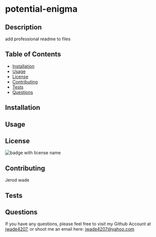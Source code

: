 # potential-enigma
  
  ## Description 
  add professional readme to files
  
  ## Table of Contents
  
  * [Installation](#installation)
  * [Usage](#usage)
  * [License](#license)
  * [Contributing](#contributing)
  * [Tests](#tests)
  * [Questions](#questions)
  
  ## Installation
  
  ## Usage 
    
  ## License
  <img src="https://img.shields.io/badge/License-General Public License-green" alt="badge with license name"/>
  
  ## Contributing
  Jerod wade
  
  ## Tests
  
  ## Questions
  If you have any questions, please feel free to visit my Github Account at [jwade4207](https://github.com/jwade4207), or shoot me an email here: jwade4207@yahoo.com
